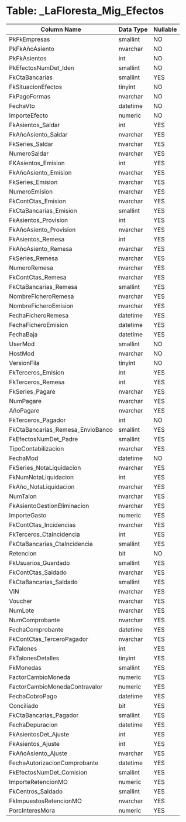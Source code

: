# Table: _LaFloresta_Mig_Efectos

| Column Name | Data Type | Nullable |
|-------------|-----------|----------|
| PkFkEmpresas | smallint | NO |
| PkFkAñoAsiento | nvarchar | NO |
| PkFkAsientos | int | NO |
| PkEfectosNumDet_Iden | smallint | NO |
| FkCtaBancarias | smallint | YES |
| FkSituacionEfectos | tinyint | NO |
| FkPagoFormas | nvarchar | NO |
| FechaVto | datetime | NO |
| ImporteEfecto | numeric | NO |
| FkAsientos_Saldar | int | YES |
| FkAñoAsiento_Saldar | nvarchar | YES |
| FkSeries_Saldar | nvarchar | YES |
| NumeroSaldar | nvarchar | YES |
| FKAsientos_Emision | int | YES |
| FkAñoAsiento_Emision | nvarchar | YES |
| FkSeries_Emision | nvarchar | YES |
| NumeroEmision | nvarchar | YES |
| FkContCtas_Emision | nvarchar | YES |
| FkCtaBancarias_Emision | smallint | YES |
| FkAsientos_Provision | int | YES |
| FkAñoAsiento_Provision | nvarchar | YES |
| FkAsientos_Remesa | int | YES |
| FkAñoAsiento_Remesa | nvarchar | YES |
| FkSeries_Remesa | nvarchar | YES |
| NumeroRemesa | nvarchar | YES |
| FkContCtas_Remesa | nvarchar | YES |
| FkCtaBancarias_Remesa | smallint | YES |
| NombreFicheroRemesa | nvarchar | YES |
| NombreFicheroEmision | nvarchar | YES |
| FechaFicheroRemesa | datetime | YES |
| FechaFicheroEmision | datetime | YES |
| FechaBaja | datetime | YES |
| UserMod | smallint | NO |
| HostMod | nvarchar | NO |
| VersionFila | tinyint | NO |
| FkTerceros_Emision | int | YES |
| FkTerceros_Remesa | int | YES |
| FkSeries_Pagare | nvarchar | YES |
| NumPagare | nvarchar | YES |
| AñoPagare | nvarchar | YES |
| FkTerceros_Pagador | int | NO |
| FkCtaBancarias_Remesa_EnvioBanco | smallint | YES |
| FkEfectosNumDet_Padre | smallint | YES |
| TipoContabilizacion | nvarchar | YES |
| FechaMod | datetime | NO |
| FkSeries_NotaLiquidacion | nvarchar | YES |
| FkNumNotaLiquidacion | int | YES |
| FkAño_NotaLiquidacion | nvarchar | YES |
| NumTalon | nvarchar | YES |
| FkAsientoGestionEliminacion | nvarchar | YES |
| ImporteGasto | numeric | YES |
| FkContCtas_Incidencias | nvarchar | YES |
| FkTerceros_CtaIncidencia | int | YES |
| FkCtaBancarias_CtaIncidencia | smallint | YES |
| Retencion | bit | NO |
| FkUsuarios_Guardado | smallint | YES |
| FkContCtas_Saldado | nvarchar | YES |
| FkCtaBancarias_Saldado | smallint | YES |
| VIN | nvarchar | YES |
| Voucher | nvarchar | YES |
| NumLote | nvarchar | YES |
| NumComprobante | nvarchar | YES |
| FechaComprobante | datetime | YES |
| FkContCtas_TerceroPagador | nvarchar | YES |
| FkTalones | int | YES |
| FkTalonesDetalles | tinyint | YES |
| FkMonedas | smallint | YES |
| FactorCambioMoneda | numeric | YES |
| FactorCambioMonedaContravalor | numeric | YES |
| FechaCobroPago | datetime | YES |
| Conciliado | bit | YES |
| FkCtaBancarias_Pagador | smallint | YES |
| FechaDepuracion | datetime | YES |
| FkAsientosDet_Ajuste | int | YES |
| FkAsientos_Ajuste | int | YES |
| FkAñoAsiento_Ajuste | nvarchar | YES |
| FechaAutorizacionComprobante | datetime | YES |
| FkEfectosNumDet_Comision | smallint | YES |
| ImporteRetencionMO | numeric | YES |
| FkCentros_Saldado | smallint | YES |
| FkImpuestosRetencionMO | nvarchar | YES |
| PorcInteresMora | numeric | YES |
